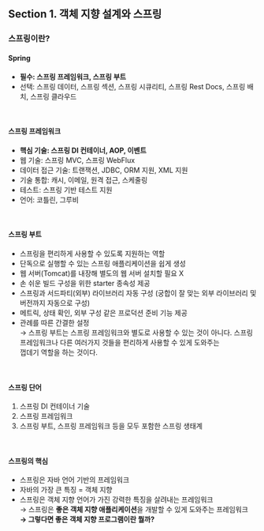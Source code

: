 ## Section 1. 객체 지향 설계와 스프링
### 스프링이란?
#### Spring
- **필수: 스프링 프레임워크, 스프링 부트**
- 선택: 스프링 데이터, 스프링 섹션, 스프링 시큐리티, 스프링 Rest Docs, 스프링 배치, 스프링 클라우드
<br>

#### 스프링 프레임워크
- **핵심 기술: 스프링 DI 컨테이너, AOP, 이벤트**
- 웹 기술: 스프링 MVC, 스프링 WebFlux
- 데이터 접근 기술: 트랜잭션, JDBC, ORM 지원, XML 지원
- 기술 통합: 캐시, 이메일, 원격 접근, 스케줄링
- 테스트: 스프링 기반 테스트 지원
- 언어: 코틀린, 그루비
<br>

#### 스프링 부트
- 스프링을 편리하게 사용할 수 있도록 지원하는 역할
- 단독으로 실행할 수 있는 스프링 애플리케이션을 쉽게 생성
- 웹 서버(Tomcat)를 내장해 별도의 웹 서버 설치할 필요 X
- 손 쉬운 빌드 구성을 위한 starter 종속성 제공
- 스프링과 서드파티(외부) 라이브러리 자동 구성 (궁합이 잘 맞는 외부 라이브러리 및 버전까지 자동으로 구성)
- 메트릭, 상태 확인, 외부 구성 같은 프로덕션 준비 기능 제공
- 관례를 따른 간결한 설정 <br>
→ 스프링 부트는 스프링 프레임워크와 별도로 사용할 수 있는 것이 아니다. 스프링 프레임워크나 다른 여러가지 것들을 편리하게 사용할 수 있게 도와주는 <br>
  껍데기 역할을 하는 것이다.
<br>

#### 스프링 단어
1. 스프링 DI 컨테이너 기술
2. 스프링 프레임워크
3. 스프링 부트, 스프링 프레임워크 등을 모두 포함한 스프링 생태계
<br>

#### 스프링의 핵심
- 스프링은 자바 언어 기반의 프레임워크
- 자바의 가장 큰 특징 = 객체 지향
- 스프링은 객체 지향 언어가 가진 강력한 특징을 살려내는 프레임워크 <br>
→ 스프링은 **좋은 객체 지향 애플리케이션**을 개발할 수 있게 도와주는 프레임워크 <br>
**→ 그렇다면 좋은 객체 지향 프로그램이란 뭘까?**
